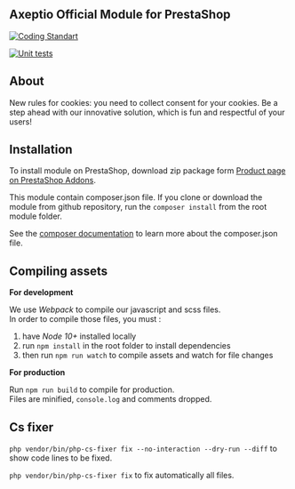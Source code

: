 ## Axeptio Official Module for PrestaShop

[![Coding Standart](https://github.com/202ecommerce/axeptiocookies/actions/workflows/php.yml/badge.svg?branch=develop)](https://github.com/202ecommerce/axeptiocookies/actions/workflows/php.yml)

[![Unit tests](https://github.com/202ecommerce/axeptiocookies/actions/workflows/phpunit.yml/badge.svg?branch=develop)](https://github.com/202ecommerce/axeptiocookies/actions/workflows/phpunit.yml)

## About

New rules for cookies: you need to collect consent for your cookies. 
Be a step ahead with our innovative solution, which is fun and respectful of your users!

## Installation

To install module on PrestaShop, download zip package form [Product page on PrestaShop Addons](https://addons.prestashop.com/en/legal/48896-cookie-consent-by-axeptio.html).

This module contain composer.json file. If you clone or download the module from github
repository, run the ```composer install``` from the root module folder.

See the [composer documentation](https://getcomposer.org/doc/) to learn more about the composer.json file.

## Compiling assets
**For development**

We use _Webpack_ to compile our javascript and scss files.  
In order to compile those files, you must :
1. have _Node 10+_ installed locally
2. run `npm install` in the root folder to install dependencies
3. then run `npm run watch` to compile assets and watch for file changes

**For production**

Run `npm run build` to compile for production.  
Files are minified, `console.log` and comments dropped.

## Cs fixer

`php vendor/bin/php-cs-fixer fix --no-interaction --dry-run --diff` to show code lines to be fixed.

`php vendor/bin/php-cs-fixer fix` to fix automatically all files.